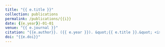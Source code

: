 ```yaml
---
title: "{{ e.title }}"
collection: publications
permalink: /publications/{{i}}
date: {{e.year}}-01-01
venue: "{{ e.journal }}"
citation: "{{e.author}}. ({{ e.year }}). &quot;{{ e.title }}.&quot; <i>{{ e.journal }}</i>. {{e.volume}}({{e.number}})."
doi: "{{e.doi}}"
---
```

